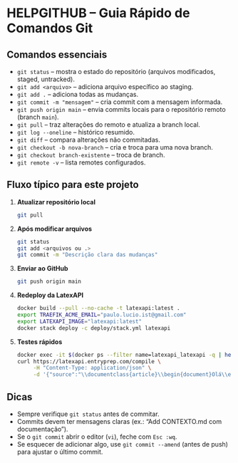 # HELPGITHUB – Guia Rápido de Comandos Git

## Comandos essenciais
- `git status` – mostra o estado do repositório (arquivos modificados, staged, untracked).
- `git add <arquivo>` – adiciona arquivo específico ao staging.
- `git add .` – adiciona todas as mudanças.
- `git commit -m "mensagem"` – cria commit com a mensagem informada.
- `git push origin main` – envia commits locais para o repositório remoto (branch `main`).
- `git pull` – traz alterações do remoto e atualiza a branch local.
- `git log --oneline` – histórico resumido.
- `git diff` – compara alterações não commitadas.
- `git checkout -b nova-branch` – cria e troca para uma nova branch.
- `git checkout branch-existente` – troca de branch.
- `git remote -v` – lista remotes configurados.

## Fluxo típico para este projeto
1. **Atualizar repositório local**
   ```bash
   git pull
   ```
2. **Após modificar arquivos**
   ```bash
   git status
   git add <arquivos ou .>
   git commit -m "Descrição clara das mudanças"
   ```
3. **Enviar ao GitHub**
   ```bash
   git push origin main
   ```
4. **Redeploy da LatexAPI**
   ```bash
   docker build --pull --no-cache -t latexapi:latest .
   export TRAEFIK_ACME_EMAIL="paulo.lucio.ist@gmail.com"
   export LATEXAPI_IMAGE="latexapi:latest"
   docker stack deploy -c deploy/stack.yml latexapi
   ```
5. **Testes rápidos**
   ```bash
   docker exec -it $(docker ps --filter name=latexapi_latexapi -q | head -n 1) kpsewhich portuguese.ldf
   curl https://latexapi.entryprep.com/compile \
        -H "Content-Type: application/json" \
        -d '{"source":"\\documentclass{article}\\begin{document}Olá\\end{document}"}'
   ```

## Dicas
- Sempre verifique `git status` antes de commitar.
- Commits devem ter mensagens claras (ex.: “Add CONTEXTO.md com documentação”).
- Se o `git commit` abrir o editor (`vi`), feche com `Esc :wq`.
- Se esquecer de adicionar algo, use `git commit --amend` (antes de push) para ajustar o último commit.
